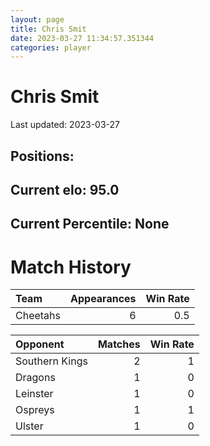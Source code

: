 ```yaml
---  
layout: page  
title: Chris Smit  
date: 2023-03-27 11:34:57.351344  
categories: player  
---
```

# Chris Smit


Last updated: 2023-03-27
## Positions: 

## Current elo: 95.0

## Current Percentile: None

# Match History


| Team     |   Appearances |   Win Rate |
|:---------|--------------:|-----------:|
| Cheetahs |             6 |        0.5 |

| Opponent       |   Matches |   Win Rate |
|:---------------|----------:|-----------:|
| Southern Kings |         2 |          1 |
| Dragons        |         1 |          0 |
| Leinster       |         1 |          0 |
| Ospreys        |         1 |          1 |
| Ulster         |         1 |          0 |